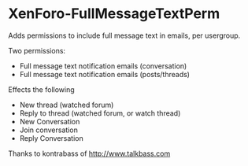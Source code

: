 XenForo-FullMessageTextPerm
======================

Adds permissions to include full message text in emails, per usergroup.

Two permissions:
- Full message text notification emails (conversation)
- Full message text notification emails (posts/threads)

Effects the following
- New thread (watched forum)
- Reply to thread (watched forum, or watch thread)
- New Conversation
- Join conversation
- Reply Conversation

Thanks to kontrabass of http://www.talkbass.com 